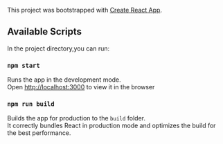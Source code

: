 This project was bootstrapped with [Create React App](https://github.com/facebook/create-react-app).

## Available Scripts

In the project directory,you can run:

### `npm start`

Runs the app in the development mode.<br>
Open [http://localhost:3000](http://localhost:3000) to view it in the browser   


### `npm run build`

Builds the app for production to the `build` folder.<br>
It correctly bundles React in production mode and optimizes the build for the best performance.


